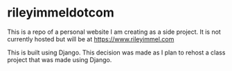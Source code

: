 # rileyimmeldotcom

This is a repo of a personal website I am creating as a side project. It is not currently hosted but will be at https://www.rileyimmel.com

This is built using Django. This decision was made as I plan to rehost a class project that was made using Django.